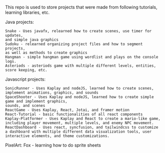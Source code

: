 This repo is used to store projects that were made from following tutorials, learning libraries, etc.

Java projects:

	Snake - Uses javafx, relearned how to create scenes, use timer for updates, 
	and simple java graphics
	Sudoku - relearned organizing project files and how to segment projects, 
	as well as methods to create graphics
	Hangman - simple hangman game using wordlist and plays on the console logs.
	Asteriods - asteriods game with multiple different levels, entities, score keeping, etc.

Javascript projects:

	SonicRunner - Uses Kaplay and nodeJS, learned how to create scenes, 
	implement animations, graphics, and sounds
	SpaceShooter - Uses Kaplay and nodeJS, learned how to create simple game and implement graphics, 
	sounds, and scenes
	ReactGame - Uses Kaplay, React, Jotai, and framer motion
	React-Tutorial - basic functionalities of all react components
	Kaplay-Platformer - Uses Kaplay and React to create a mario-like game, including player movement, multiple levels, and enemy NPC movement.
	ReactDashboard - Uses react, syncfusion, and tailwindcss to customize a dashboard with multiple different data visualization tools, user interactive elements, and theme customizations.
	
PixelArt:
	Fox - learning how to do sprite sheets